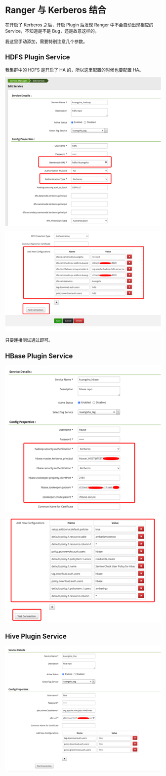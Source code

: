 # Ranger 与 Kerberos 结合

在开启了 Kerberos 之后，开启 Plugin 后发现 Ranger 中不会自动出现相应的 Service，不知道是不是 Bug，还是故意这样的。

我这里手动添加，需要特别注意几个参数。



## HDFS Plugin Service

我集群中的 HDFS 是开启了 HA 的，所以这里配置的时候也要配置 HA。

![image-20201019093615711](../../resource/image-20201019093615711.png)

![image-20201019093737340](../../resource/image-20201019093737340.png)

只要连接测试通过即可。



## HBase Plugin Service

![image-20201019093941591](../../resource/image-20201019093941591.png)

![image-20201019094013669](../../resource/image-20201019094013669.png)



## Hive Plugin Service

![image-20201019094135242](../../resource/image-20201019094135242.png)









